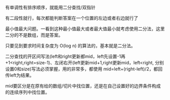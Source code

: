 有单调性有排序顺序，就能用二分查找/双指针

有二段性就行，每次都能判断答案在一个位置的左边或者右边就行了

最小值最大问题。一看到这种最小值最大或者最大值最小就考虑使用二分法，这里二分的不是数组，而是答案。

只要见到要求时间复杂度为 O(log n) 的算法的，基本就是二分法。

二分查找的开区间写法(left和right更新都mid，left先设置-1再+1<right,right=size-1)、左闭右开(left更新mid+1,right更新mid，left<right, 分别设置0和size)写法必须掌握，用的非常多，都使用 mid=left+(right-left)/2，都回传left为结果。

mid要区分是在原有给的数组/切片中找位置，还是在自己设置好的边界条件构成的连续序列中找位置。
